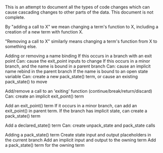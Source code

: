 
This is an attempt to document all the types of code changes which can cause
cascading changes to other parts of the data. This document is not complete.

By "adding a call to X" we mean changing a term's function to X, including
a creation of a new term with function X.

"Removing a call to X" similarly means changing a term's function from X to
something else.

Adding or removing a name binding
    If this occurs in a branch with an exit point
        Can: cause the exit_point inputs to change
    If this occurs in a minor branch, and the name is bound in a parent branch
        Can: cause an implicit name rebind in the parent branch
    If the name is bound to an open state variable
        Can: create a new pack_state() term, or cause an existing pack_state() to move

Add/remove a call to an 'exiting' function (continue/break/return/discard)
    Can: create an implicit exit_point() term

Add an exit_point() term
    If it occurs in a minor branch, can add an exit_point() in parent term.
    If the branch has implicit state, can create a pack_state() term

Add a declared_state() term
    Can: create unpack_state and pack_state calls

Adding a pack_state() term
    Create state input and output placeholders in the current branch
    Add an implicit input and output to the owning term
    Add a pack_state() term for the owning term

